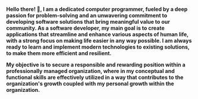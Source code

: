 <b> Hello there! 👋, I am a dedicated computer programmer, fueled by a deep passion for problem-solving and an unwavering commitment to developing software solutions that bring meaningful value to our community. As a software developer, my main goal is to create applications that streamline and enhance various aspects of human life, with a strong focus on making life easier in any way possible. I am always ready to learn and implement modern technologies to existing solutions, to make them more efficient and resilient.

My objective is to secure a responsible and rewarding position within a professionally managed organization, where in my conceptual and functional skills are effectively utilized in a way that contributes to the organization's growth coupled with my personal growth within the organization.</b>

<!--
**aadilsiddiquee/aadilsiddiquee** is a ✨ _special_ ✨ repository because its `README.md` (this file) appears on your GitHub profile.

Here are some ideas to get you started:

- 🔭 I’m currently working on ...
- 🌱 I’m currently learning ...
- 👯 I’m looking to collaborate on ...
- 🤔 I’m looking for help with ...
- 💬 Ask me about ...
- 📫 How to reach me: ...
- 😄 Pronouns: ...
- ⚡ Fun fact: ...
-->
